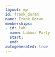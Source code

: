 ```yaml
---
layout: mp
id: frank_doran
name: Frank Doran
memberships:
- id: lab
  name: Labour Party
  start: 
  end: 
autogenerated: true
---
```

